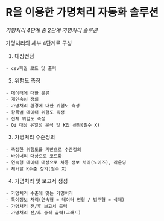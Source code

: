 
# R을 이용한 가명처리 자동화 솔루션

*가명처리 4단계 중 2단계 가명처리 솔루션*

가명처리의 세부 4단계로 구성
  1. 대상선정
    
    - csv파일 로드 및 출력
  
  2. 위험도 측정
    
    - 데이터에 대한 분류
    - 개인속성 정의
    - 가명처리 환경에 대한 위험도 측정
    - 항목별 데이터 위험도 측정
    - 전체 위험도 측정
    - Qi 대상 유일성 분석 및 K값 선정(필수 X)

  3. 가명처리 수준정의
    
    - 측정한 위험도를 기반으로 수준정의
    - 바이너리 대상으로 코드화
    - 연속형 데이터 대상으로 차등 정보 처리(노이즈), 라운딩
    - 제거할 K수준 정의(필수 X)

  4. 가명처리 및 보고서 생성
    
    - 가명처리 수준에 맞는 가명처리
    - 특이정보 처리(연속형 = 데이터 변형 / 범주형 = 삭제)
    - 가명처리 전/후 보고서 출력
    - 가명처리 전/후 증적 출력(그래프)
